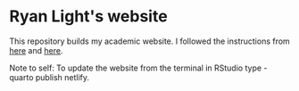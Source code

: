 # Ryan Light's website

This repository builds my academic website. I followed the instructions from [here](https://www.andreashandel.com/posts/2022-10-01-hugo-to-quarto-migration/) and [here](https://quarto.org/docs/websites/). 

Note to self: To update the website from the terminal in RStudio type - quarto publish netlify.

